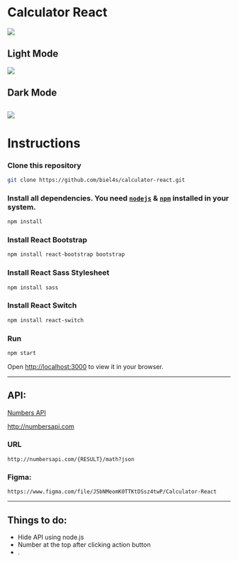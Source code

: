 # Calculator React

![](https://i.imgur.com/ihkQZbJ.gif)

## Light Mode
![](https://i.imgur.com/Fnd5P9p.png)

## Dark Mode
![](https://i.imgur.com/jDEDhPH.png)
---
# Instructions

### Clone this repository

```bash 
git clone https://github.com/biel4s/calculator-react.git 
```
### Install all dependencies. You need [`nodejs`](https://nodejs.org/en/) & [`npm`](https://www.npmjs.com/) installed in your system.

```bash
npm install
```

### Install React Bootstrap 
  
```bash 
npm install react-bootstrap bootstrap
```

### Install React Sass Stylesheet
  
```bash 
npm install sass
```

### Install React Switch

```bash 
npm install react-switch
```

### Run
```bash
npm start
```
Open [http://localhost:3000](http://localhost:3000) to view it in your browser.

---

## API:
  [Numbers API](http://numbersapi.com)
  
  http://numbersapi.com
  
### URL 
```
http://numbersapi.com/{RESULT}/math?json
```

### Figma: 
```
https://www.figma.com/file/J5bNMeomK0TTKtDSsz4twP/Calculator-React
```
  
---

## Things to do: 
- Hide API using node.js
- Number at the top after clicking action button
- .
